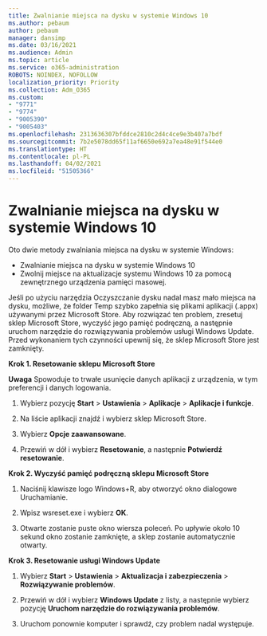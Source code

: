 ```yaml
---
title: Zwalnianie miejsca na dysku w systemie Windows 10
ms.author: pebaum
author: pebaum
manager: dansimp
ms.date: 03/16/2021
ms.audience: Admin
ms.topic: article
ms.service: o365-administration
ROBOTS: NOINDEX, NOFOLLOW
localization_priority: Priority
ms.collection: Adm_O365
ms.custom:
- "9771"
- "9774"
- "9005390"
- "9005403"
ms.openlocfilehash: 2313636307bfddce2810c2d4c4ce9e3b407a7bdf
ms.sourcegitcommit: 7b2e5078dd65f11af6650e692a7ea48e91f544e0
ms.translationtype: HT
ms.contentlocale: pl-PL
ms.lasthandoff: 04/02/2021
ms.locfileid: "51505366"
---
```

# <a name="free-up-drive-space-in-windows-10"></a>Zwalnianie miejsca na dysku w systemie Windows 10

Oto dwie metody zwalniania miejsca na dysku w systemie Windows:

- Zwalnianie miejsca na dysku w systemie Windows 10
- Zwolnij miejsce na aktualizacje systemu Windows 10 za pomocą zewnętrznego urządzenia pamięci masowej.

Jeśli po użyciu narzędzia Oczyszczanie dysku nadal masz mało miejsca na dysku, możliwe, że folder Temp szybko zapełnia się plikami aplikacji (.appx) używanymi przez Microsoft Store. Aby rozwiązać ten problem, zresetuj sklep Microsoft Store, wyczyść jego pamięć podręczną, a następnie uruchom narzędzie do rozwiązywania problemów usługi Windows Update. Przed wykonaniem tych czynności upewnij się, że sklep Microsoft Store jest zamknięty.

**Krok 1. Resetowanie sklepu Microsoft Store**

**Uwaga** Spowoduje to trwałe usunięcie danych aplikacji z urządzenia, w tym preferencji i danych logowania.

1. Wybierz pozycję **Start** > **Ustawienia** > **Aplikacje** > **Aplikacje i funkcje**.

1. Na liście aplikacji znajdź i wybierz sklep Microsoft Store.

1. Wybierz **Opcje zaawansowane**.

1. Przewiń w dół i wybierz **Resetowanie**, a następnie **Potwierdź resetowanie**.

**Krok 2. Wyczyść pamięć podręczną sklepu Microsoft Store**

1. Naciśnij klawisze logo Windows+R, aby otworzyć okno dialogowe Uruchamianie.

1. Wpisz wsreset.exe i wybierz **OK**.

1. Otwarte zostanie puste okno wiersza poleceń. Po upływie około 10 sekund okno zostanie zamknięte, a sklep zostanie automatycznie otwarty.

**Krok 3. Resetowanie usługi Windows Update**

1. Wybierz **Start** > **Ustawienia** > **Aktualizacja i zabezpieczenia** > **Rozwiązywanie problemów**.

1. Przewiń w dół i wybierz **Windows Update** z listy, a następnie wybierz pozycję **Uruchom narzędzie do rozwiązywania problemów**.

1. Uruchom ponownie komputer i sprawdź, czy problem nadal występuje.

